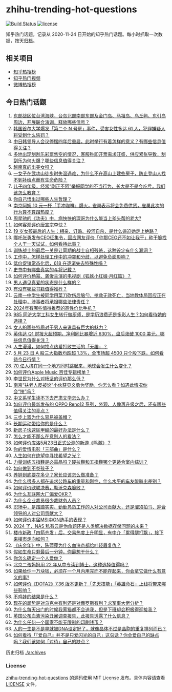 # zhihu-trending-hot-questions

[![Build Status](https://github.com/justjavac/zhihu-trending-hot-questions/workflows/ci/badge.svg?branch=master)](https://github.com/justjavac/zhihu-trending-hot-questions/actions)
[![license](https://img.shields.io/github/license/justjavac/zhihu-trending-hot-questions)](https://github.com/justjavac/zhihu-trending-hot-questions/blob/master/LICENSE)

知乎热门话题，记录从 2020-11-24
日开始的知乎热门话题。每小时抓取一次数据，按天[归档](./archives)。

## 相关项目

- [知乎热搜榜](https://github.com/justjavac/zhihu-trending-top-search)
- [知乎热门视频](https://github.com/justjavac/zhihu-trending-hot-video)
- [微博热搜榜](https://github.com/justjavac/weibo-trending-hot-search)

## 今日热门话题

<!-- BEGIN -->
<!-- 最后更新时间 Fri May 24 2024 03:01:48 GMT+0800 (China Standard Time) -->

1. [东部战区位台湾海峡，台岛北部南部东部及金门岛、马祖岛、乌丘屿、东引岛周边，开展联合演训，释放哪些信号？](https://www.zhihu.com/question/656891760)
1. [韩国首尔大学爆发「第二个 N 号房」事件，受害女性多达 61 人，犯罪嫌疑人将受到什么惩罚？](https://www.zhihu.com/question/656892341)
1. [中日韩领导人会议停摆四年后重启，此时举行有着怎样的意义？有哪些信息值得关注？](https://www.zhihu.com/question/656920078)
1. [多地出现刮刮乐彩票售空的情况，客服称即开票需求旺盛，供应紧张导致，刮刮乐为何火爆？哪些信息值得关注？](https://www.zhihu.com/question/656928061)
1. [越南真的出美女吗？](https://www.zhihu.com/question/22742870)
1. [一女子在武功山徒步时失温遇难，为什么不在高山上建些房子，防止登山人找不到补给点而有生命危险？](https://www.zhihu.com/question/656793745)
1. [儿子四年级，经常“刚正不阿”举报同学的不当行为，长大是不是会吃亏，我们该怎么教育？](https://www.zhihu.com/question/653097191)
1. [你自己悟出过哪些人生哲理？](https://www.zhihu.com/question/583578448)
1. [南京阿姨 10 元一杯「手冲咖啡」爆火，雀巢表示将会免费供货，雀巢此次的行为算不算蹭热度？](https://www.zhihu.com/question/656603218)
1. [周星驰的《功夫》中，病怏怏的琛哥为什么能当上斧头帮的老大?](https://www.zhihu.com/question/460071485)
1. [如何客观评价唐宣宗李忱？](https://www.zhihu.com/question/421717997)
1. [19 岁女孩最后的人生：相亲、订婚、投河自杀，是什么逼迫她走上绝路？](https://www.zhihu.com/question/656816659)
1. [哪吒张勇发布CEO征集令，回应网友评价「你那CEO还不如让我干」称干脆找个人干一天试试，如何看待此事？](https://www.zhihu.com/question/656822797)
1. [训练战士的最后一关是让同期的战士自相残杀，这种设定有什么漏洞？](https://www.zhihu.com/question/656815143)
1. [工作中，怎样处理工作中的冲突和分歧，以避免负面影响？](https://www.zhihu.com/question/656262458)
1. [低价促销常态化后，618 在逐渐失去特殊性吗？](https://www.zhihu.com/question/656904604)
1. [史书中有哪些真实的斗将记载？](https://www.zhihu.com/question/655354784)
1. [如何评价杨幂、龚俊主演的电视剧《狐妖小红娘·月红篇》？](https://www.zhihu.com/question/656933682)
1. [男人遇见真爱的状态是什么样的？](https://www.zhihu.com/question/650878102)
1. [有没有哪些书籍值得推荐？](https://www.zhihu.com/question/656702580)
1. [云南一中学生被同学用菜刀砍伤后脑勺，抢救无效死亡，当地教体局回应正在处理中，涉事者将承担哪些法律责任？](https://www.zhihu.com/question/656807833)
1. [2024年有哪些值得推荐的高性价比手机？](https://www.zhihu.com/question/655074604)
1. [985 同济大学工科女生转行做厨师，是学历浪费还是多彩人生？如何看待她的选择？](https://www.zhihu.com/question/656710676)
1. [女人的哪些特质对于男人来说具有巨大的魅力？](https://www.zhihu.com/question/653080356)
1. [英伟达 Q1 财报大超预期，净利同比暴增近 630%，盘后涨破 1000 美元，哪些信息值得关注？](https://www.zhihu.com/question/656893297)
1. [人生漫漫，如何找点热爱打败生活的「无趣」？](https://www.zhihu.com/question/653434006)
1. [5 月 23 日 A 股三大指数均跌超 1.3%，全市场超 4500 只个股下跌，如何看待今日行情？](https://www.zhihu.com/question/656895694)
1. [70 亿人挤在同一个地方同时跳起来，地球会发生什么变化？](https://www.zhihu.com/question/655343414)
1. [如何评价Apple Music 百佳专辑榜单？](https://www.zhihu.com/question/655911047)
1. [李世民为什么对杨坚的评价那么低？](https://www.zhihu.com/question/656580508)
1. [南京“扶老人反被讹”小伙获见义勇为奖励，你怎么看？如遇此情况你会“扶”吗？](https://www.zhihu.com/question/656479215)
1. [中文系学生读不下去严肃文学怎么办？](https://www.zhihu.com/question/656280086)
1. [如何评价最新发布的 OPPO Reno12 系列，外观、人像再升级之后，还有哪些值得关注的亮点？](https://www.zhihu.com/question/656918839)
1. [三步上篮为什么容易被盖帽？](https://www.zhihu.com/question/651909433)
1. [长期运动带给你的是什么？](https://www.zhihu.com/question/352879316)
1. [新房子快速除甲醛的最好办法是什么？](https://www.zhihu.com/question/598802958)
1. [怎么才能不那么在意别人的看法？](https://www.zhihu.com/question/656705131)
1. [如何评价库洛5月23日正式公测的新游《鸣潮》？](https://www.zhihu.com/question/656932889)
1. [你的爱情电影「三部曲」是什么？](https://www.zhihu.com/question/656062432)
1. [人生如何在绝望中寻找希望之光？](https://www.zhihu.com/question/656855646)
1. [力量训练五指鞋是必需品吗？硬拉鞋和五指鞋哪个更适合室内综训？](https://www.zhihu.com/question/656896193)
1. [如何做到不卷孩子？](https://www.zhihu.com/question/656483982)
1. [养娃到底要花多少？家长应该怎么做准备？](https://www.zhihu.com/question/656821291)
1. [为什么很多人都在追求公路车的重量和刚性，什么水平的车友能骑出差别？](https://www.zhihu.com/question/653305816)
1. [如何评价欧联决赛，勒沃克森脆败？](https://www.zhihu.com/question/656860207)
1. [为什么互联网大厂偏爱OKR？](https://www.zhihu.com/question/652646500)
1. [为什么企业裁员很少裁财务人员？](https://www.zhihu.com/question/656280229)
1. [职场中，是踏踏实实、勤勤恳恳工作的人对公司贡献大，还是溜须拍马、迎合领导的人对公司贡献大？](https://www.zhihu.com/question/656669924)
1. [如何评价本届MSI中ON选手的表现？](https://www.zhihu.com/question/656808632)
1. [2024 了，NAS 私有云是伪命题还是人类解决数据存储问题的未来？](https://www.zhihu.com/question/656914727)
1. [楼市新政「四箭齐发」后，交易热度上升明显，有中介「累得腿打飘」，接下来楼市走向如何？](https://www.zhihu.com/question/656681643)
1. [《庆余年》中，陈萍萍为什么血洗京都给叶轻眉复仇？](https://www.zhihu.com/question/360728977)
1. [假如生命只剩最后一分钟，你最想干什么？](https://www.zhihu.com/question/654902398)
1. [你怎么确定一个人爱你？](https://www.zhihu.com/question/653478620)
1. [北京二孩妈妈用 22 年从中专读到博士，这种选择值得吗？](https://www.zhihu.com/question/656056643)
1. [如果给你一万块钱，必须在一个月内用完而不能存起来，你会拿它做什么有意义的事?](https://www.zhihu.com/question/656675448)
1. [如何评价《DOTA2》7.36 版本更新？「先天技能」「英雄命石」上线将带来哪些影响？](https://www.zhihu.com/question/656893532)
1. [不鸡娃的结果是什么？](https://www.zhihu.com/question/656634739)
1. [现在的局势是对乌克兰有利还是对俄罗斯有利？求军事大佬分析？](https://www.zhihu.com/question/656704306)
1. [为什么每天出门的时候我家猫都不会送我，但是下班却会积极得迎接我？](https://www.zhihu.com/question/649237609)
1. [英国公布血液污染丑闻调查报告，此报告透露了什么信息？](https://www.zhihu.com/question/656699241)
1. [为什么任何一个国家不能无限制的印刷钱币？](https://www.zhihu.com/question/37591383)
1. [人的一生是不是早就被DNA设定好了，就像晶体不过是晶胞的重复排列而已？](https://www.zhihu.com/question/656205188)
1. [如何看待「『爱自己』并不是只爱闪光的自己」这句话？你会爱自己的缺点吗？我们该如何「对待」自己的缺点？](https://www.zhihu.com/question/656804861)

<!-- END -->

历史归档 [./archives](./archives)

### License

[zhihu-trending-hot-questions](https://github.com/justjavac/zhihu-trending-hot-questions)
的源码使用 MIT License 发布。具体内容请查看 [LICENSE](./LICENSE) 文件。
